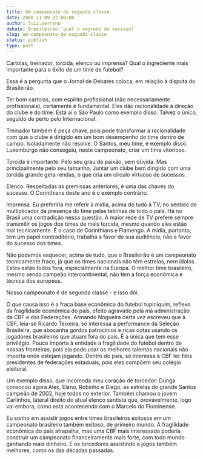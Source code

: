 ```yaml
---
title: Um campeonato de segunda classe
date: 2006-11-09 22:00:00
author: luiz.serrano
debate: Brasileirão: qual o segredo do sucesso?
slug: um-campeonato-de-segunda-classe
status: publish 
type: post
---
```


Cartolas, treinador, torcida, elenco ou imprensa? Qual o ingrediente mais importante para o êxito de um time de futebol?   

  

Essa é a pergunta que o Jornal de Debates coloca, em relação à disputa do Brasileirão.   

  

Ter bom cartolas, com espírito profissional (não necessariamente profissionais), certamente é fundamental. Eles dão racionalidade à direção do clube e do time. Está aí o São Paulo como exemplo disso. Talvez o único, seguido de perto pelo Internacional.   

  

Treinador também é peça chave, pois pode transformar a racionalidade com que o clube é dirigido em um bom desempenho do time dentro de campo. Isoladamente não resolve. O Santos, meu time, é exemplo disso. Luxemburgo não conseguiu, neste campeonato, criar um time vitorioso.   

  

Torcida é importante. Pelo seu grau de paixão, sem dúvida. Mas principalmente pelo seu tamanho. Juntar um clube bem dirigido com uma torcida grande gera rendas, o que cria um círculo virtuoso de sucessos.   

  

Elenco. Respeitadas as premissas anteriores, é uma das chaves do sucesso. O Corinthians deste ano é o exemplo contrário.   

  

Imprensa. Eu preferiria me referir à mídia, acima de tudo à TV, no sentido de multiplicador da presença do time pelas telinhas de todo o país. Há no Brasil uma contradição nessa questão. A maior rede de TV prefere sempre transmitir os jogos dos times de mais torcida, mesmo quando eles estão mal tecnicamente. É o caso de Corinthians e Flamengo. A mídia, portanto, tem um papel contraditório, trabalha a favor de sua audiência, não a favor do sucesso dos times.   

  

Não podemos esquecer, acima de tudo, que o Brasileirão é um campeonato tecnicamente fraco, já que os times nacionais não têm estrelas, nem ídolos. Estes estão todos fora, especialmente na Europa. O melhor time brasileiro, mesmo sendo campeão intercontinental, não tem a força econômica e técnica dos europeus.  

  

Nosso campeonato é de segunda classe - e isso dói.  

  

O que causa isso é a fraca base econômica do futebol tupiniquim, reflexo da fragilidade econômica do país, efeito agravado pela má administração da CBF e das Federações. Armando Nogueira certa vez escreveu que à CBF, leia-se Ricardo Teixeira, só interessa a performance da Seleção Brasileira, que abocanha gordos patrocínios e ricas cotas usando os jogadores brasileiros que atuam fora do país. É a única que tem esse privilégio. Pouco importa à entidade a fragilidade do futebol dentro de nossas fronteiras, pois ela pode usar os melhores talentos nacionais não importa onde estejam jogando. Dentro do país, só interessa à CBF ter fiéis presidentes de federações estaduais, pois eles compõem seu colégio eleitoral.   

  

Um exemplo disso, que incomoda meu coração de torcedor: Dunga convocou agora Alex, Elano, Robinho e Diego, as estrelas do grande Santos campeão de 2002, hoje todos no exterior. Também chamou o jovem Carlinhos, lateral direito do atual elenco santista que, provávelmente, logo vai embora, como está acontecendo com o Marcelo do Fluminense.   

  

Eu sonho em assistir jogos entre times brasileiros exitosos em um campeonato brasileiro também exitoso, de primeiro mundo. A fragilidade econômica do país atrapalha, mas uma CBF mais interessada poderia construir um campeonato financeiramente mais forte, com todo mundo ganhando mais dinheiro. E os torcedores assistindo a jogos também melhores, como os das décadas passadas.
